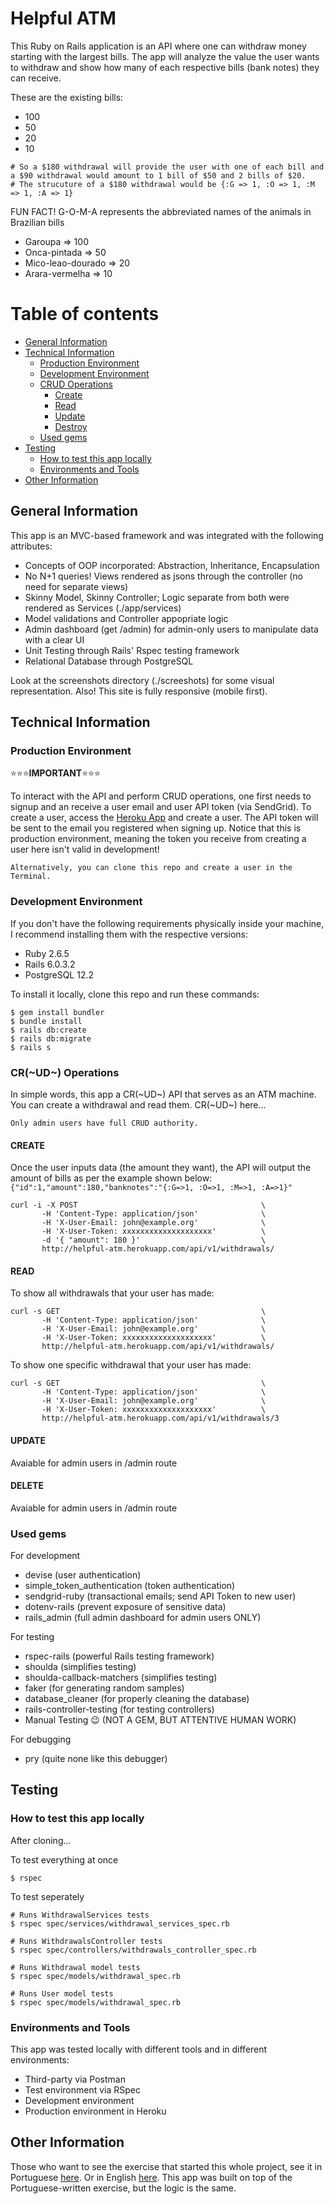 # Helpful ATM

This Ruby on Rails application is an API where one can withdraw money starting with the largest bills. The app will analyze the value the user wants to withdraw and show how many of each respective bills (bank notes) they can receive.

These are the existing bills:
* 100
* 50
* 20
* 10

```
# So a $180 withdrawal will provide the user with one of each bill and a $90 withdrawal would amount to 1 bill of $50 and 2 bills of $20.
# The strucuture of a $180 withdrawal would be {:G => 1, :O => 1, :M => 1, :A => 1}
```

FUN FACT! G-O-M-A represents the abbreviated names of the animals in Brazilian bills
- Garoupa => 100
- Onca-pintada => 50
- Mico-leao-dourado => 20
- Arara-vermelha => 10

# Table of contents
- [General Information](#general-information)
- [Technical Information](#technical-information)
  - [Production Environment](#production-environment)
  - [Development Environment](#development-environment)
  - [CRUD Operations](#crud-operations)
    - [Create](#create)
    - [Read](#read)
    - [Update](#update)
    - [Destroy](#destroy)
  - [Used gems](#used-gems)
- [Testing](#testing)
  - [How to test this app locally](#how-to-test-this-app-locally)
  - [Environments and Tools](#environments-and-tools)
- [Other Information](#other-information)

## General Information

This app is an MVC-based framework and was integrated with the following attributes:

* Concepts of OOP incorporated: Abstraction, Inheritance, Encapsulation
* No N+1 queries! Views rendered as jsons through the controller (no need for separate views)
* Skinny Model, Skinny Controller; Logic separate from both were rendered as Services (./app/services)
* Model validations and Controller appopriate logic
* Admin dashboard (get /admin) for admin-only users to manipulate data with a clear UI
* Unit Testing through Rails' Rspec testing framework
* Relational Database through PostgreSQL

Look at the screenshots directory (./screeshots) for some visual representation. Also! This site is fully responsive (mobile first).

## Technical Information
### Production Environment
:star::star::star:**IMPORTANT**:star::star::star:

To interact with the API and perform CRUD operations, one first needs to signup and an receive a user email and user API token (via SendGrid). To create a user, access the [Heroku App](http://helpful-atm.herokuapp.com/) and create a user. The API token will be sent to the email you registered when signing up. Notice that this is production environment, meaning the token you receive from creating a user here isn't valid in development!

`Alternatively, you can clone this repo and create a user in the Terminal.`

### Development Environment

If you don't have the following requirements physically inside your machine, I recommend installing them with the respective versions:
* Ruby 2.6.5
* Rails 6.0.3.2
* PostgreSQL 12.2


To install it locally, clone this repo and run these commands:
```
$ gem install bundler
$ bundle install
$ rails db:create
$ rails db:migrate
$ rails s
```

### CR(~UD~) Operations
In simple words, this app a CR(~UD~) API that serves as an ATM machine. You can create a withdrawal and read them.
CR(~UD~) here...

`Only admin users have full CRUD authority.`

#### CREATE
Once the user inputs data (the amount they want), the API will output the amount of bills as per the example shown below:
`{"id":1,"amount":180,"banknotes":"{:G=>1, :O=>1, :M=>1, :A=>1}"`

```
curl -i -X POST                                         \
       -H 'Content-Type: application/json'              \
       -H 'X-User-Email: john@example.org'              \
       -H 'X-User-Token: xxxxxxxxxxxxxxxxxxxx'          \
       -d '{ "amount": 180 }'                           \
       http://helpful-atm.herokuapp.com/api/v1/withdrawals/

```

#### READ
To show all withdrawals that your user has made:

```
curl -s GET                                             \
       -H 'Content-Type: application/json'              \
       -H 'X-User-Email: john@example.org'              \
       -H 'X-User-Token: xxxxxxxxxxxxxxxxxxxx'          \
       http://helpful-atm.herokuapp.com/api/v1/withdrawals/
```

To show one specific withdrawal that your user has made:

```
curl -s GET                                             \
       -H 'Content-Type: application/json'              \
       -H 'X-User-Email: john@example.org'              \
       -H 'X-User-Token: xxxxxxxxxxxxxxxxxxxx'          \
       http://helpful-atm.herokuapp.com/api/v1/withdrawals/3
```

#### UPDATE

Avaiable for admin users in /admin route

#### DELETE

Avaiable for admin users in /admin route


### Used gems

For development

* devise (user authentication)
* simple_token_authentication (token authentication)
* sendgrid-ruby (transactional emails; send API Token to new user)
* dotenv-rails (prevent exposure of sensitive data)
* rails_admin (full admin dashboard for admin users ONLY)

For testing

* rspec-rails (powerful Rails testing framework)
* shoulda (simplifies testing)
* shoulda-callback-matchers (simplifies testing)
* faker (for generating random samples)
* database_cleaner (for properly cleaning the database)
* rails-controller-testing (for testing controllers)
* Manual Testing :wink:  (NOT A GEM, BUT ATTENTIVE HUMAN WORK)

For debugging

* pry (quite none like this debugger)

## Testing
### How to test this app locally
After cloning...

To test everything at once
```
$ rspec
```

To test seperately
```
# Runs WithdrawalServices tests
$ rspec spec/services/withdrawal_services_spec.rb

# Runs WithdrawalsController tests
$ rspec spec/controllers/withdrawals_controller_spec.rb

# Runs Withdrawal model tests
$ rspec spec/models/withdrawal_spec.rb

# Runs User model tests
$ rspec spec/models/withdrawal_spec.rb
```

### Environments and Tools

This app was tested locally with different tools and in different environments:
* Third-party via Postman
* Test environment via RSpec
* Development environment
* Production environment in Heroku

## Other Information

Those who want to see the exercise that started this whole project, see it in Portuguese [here](http://dojopuzzles.com/problemas/exibe/caixa-eletronico/). Or in English [here](https://cs50.harvard.edu/x/2020/psets/1/cash/). This app was built on top of the Portuguese-written exercise, but the logic is the same.
